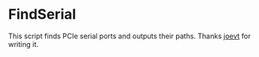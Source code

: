 FindSerial
============

This script finds PCIe serial ports and outputs their paths. Thanks [joevt](https://github.com/joevt) for writing it.
